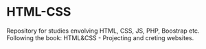 # HTML-CSS
Repository for studies envolving HTML, CSS, JS, PHP, Boostrap etc. Following the book: HTML&CSS - Projecting and creting websites.
